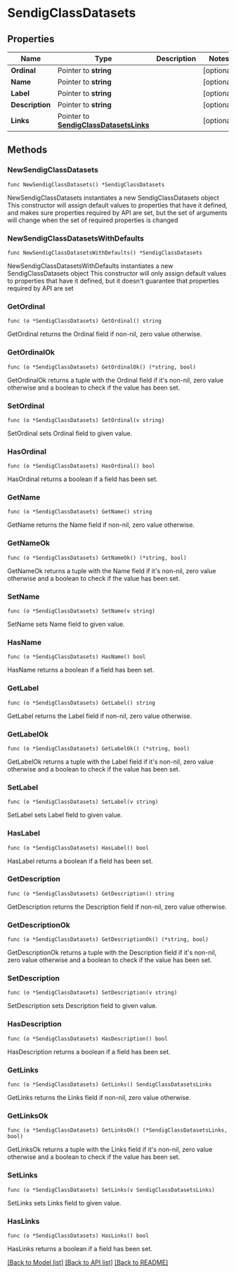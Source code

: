 # SendigClassDatasets

## Properties

Name | Type | Description | Notes
------------ | ------------- | ------------- | -------------
**Ordinal** | Pointer to **string** |  | [optional] 
**Name** | Pointer to **string** |  | [optional] 
**Label** | Pointer to **string** |  | [optional] 
**Description** | Pointer to **string** |  | [optional] 
**Links** | Pointer to [**SendigClassDatasetsLinks**](SendigClassDatasetsLinks.md) |  | [optional] 

## Methods

### NewSendigClassDatasets

`func NewSendigClassDatasets() *SendigClassDatasets`

NewSendigClassDatasets instantiates a new SendigClassDatasets object
This constructor will assign default values to properties that have it defined,
and makes sure properties required by API are set, but the set of arguments
will change when the set of required properties is changed

### NewSendigClassDatasetsWithDefaults

`func NewSendigClassDatasetsWithDefaults() *SendigClassDatasets`

NewSendigClassDatasetsWithDefaults instantiates a new SendigClassDatasets object
This constructor will only assign default values to properties that have it defined,
but it doesn't guarantee that properties required by API are set

### GetOrdinal

`func (o *SendigClassDatasets) GetOrdinal() string`

GetOrdinal returns the Ordinal field if non-nil, zero value otherwise.

### GetOrdinalOk

`func (o *SendigClassDatasets) GetOrdinalOk() (*string, bool)`

GetOrdinalOk returns a tuple with the Ordinal field if it's non-nil, zero value otherwise
and a boolean to check if the value has been set.

### SetOrdinal

`func (o *SendigClassDatasets) SetOrdinal(v string)`

SetOrdinal sets Ordinal field to given value.

### HasOrdinal

`func (o *SendigClassDatasets) HasOrdinal() bool`

HasOrdinal returns a boolean if a field has been set.

### GetName

`func (o *SendigClassDatasets) GetName() string`

GetName returns the Name field if non-nil, zero value otherwise.

### GetNameOk

`func (o *SendigClassDatasets) GetNameOk() (*string, bool)`

GetNameOk returns a tuple with the Name field if it's non-nil, zero value otherwise
and a boolean to check if the value has been set.

### SetName

`func (o *SendigClassDatasets) SetName(v string)`

SetName sets Name field to given value.

### HasName

`func (o *SendigClassDatasets) HasName() bool`

HasName returns a boolean if a field has been set.

### GetLabel

`func (o *SendigClassDatasets) GetLabel() string`

GetLabel returns the Label field if non-nil, zero value otherwise.

### GetLabelOk

`func (o *SendigClassDatasets) GetLabelOk() (*string, bool)`

GetLabelOk returns a tuple with the Label field if it's non-nil, zero value otherwise
and a boolean to check if the value has been set.

### SetLabel

`func (o *SendigClassDatasets) SetLabel(v string)`

SetLabel sets Label field to given value.

### HasLabel

`func (o *SendigClassDatasets) HasLabel() bool`

HasLabel returns a boolean if a field has been set.

### GetDescription

`func (o *SendigClassDatasets) GetDescription() string`

GetDescription returns the Description field if non-nil, zero value otherwise.

### GetDescriptionOk

`func (o *SendigClassDatasets) GetDescriptionOk() (*string, bool)`

GetDescriptionOk returns a tuple with the Description field if it's non-nil, zero value otherwise
and a boolean to check if the value has been set.

### SetDescription

`func (o *SendigClassDatasets) SetDescription(v string)`

SetDescription sets Description field to given value.

### HasDescription

`func (o *SendigClassDatasets) HasDescription() bool`

HasDescription returns a boolean if a field has been set.

### GetLinks

`func (o *SendigClassDatasets) GetLinks() SendigClassDatasetsLinks`

GetLinks returns the Links field if non-nil, zero value otherwise.

### GetLinksOk

`func (o *SendigClassDatasets) GetLinksOk() (*SendigClassDatasetsLinks, bool)`

GetLinksOk returns a tuple with the Links field if it's non-nil, zero value otherwise
and a boolean to check if the value has been set.

### SetLinks

`func (o *SendigClassDatasets) SetLinks(v SendigClassDatasetsLinks)`

SetLinks sets Links field to given value.

### HasLinks

`func (o *SendigClassDatasets) HasLinks() bool`

HasLinks returns a boolean if a field has been set.


[[Back to Model list]](../README.md#documentation-for-models) [[Back to API list]](../README.md#documentation-for-api-endpoints) [[Back to README]](../README.md)


